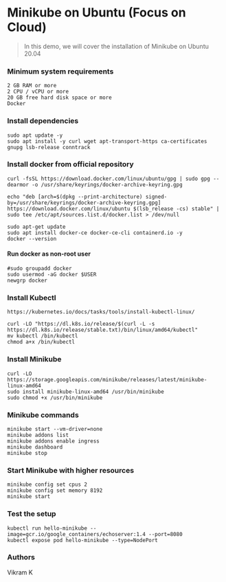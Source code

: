 # Minikube on Ubuntu (Focus on Cloud)

> In this demo, we will cover the installation of Minikube on Ubuntu 20.04

### Minimum system requirements
```
2 GB RAM or more
2 CPU / vCPU or more
20 GB free hard disk space or more
Docker
```
### Install dependencies
```
sudo apt update -y
sudo apt install -y curl wget apt-transport-https ca-certificates gnupg lsb-release conntrack
```

### Install docker from official repository
```
curl -fsSL https://download.docker.com/linux/ubuntu/gpg | sudo gpg --dearmor -o /usr/share/keyrings/docker-archive-keyring.gpg

echo "deb [arch=$(dpkg --print-architecture) signed-by=/usr/share/keyrings/docker-archive-keyring.gpg] https://download.docker.com/linux/ubuntu $(lsb_release -cs) stable" | sudo tee /etc/apt/sources.list.d/docker.list > /dev/null

sudo apt-get update
sudo apt install docker-ce docker-ce-cli containerd.io -y
docker --version
```
#### Run docker as non-root user
```
#sudo groupadd docker
sudo usermod -aG docker $USER
newgrp docker
```


### Install Kubectl
```
https://kubernetes.io/docs/tasks/tools/install-kubectl-linux/
```
```
curl -LO "https://dl.k8s.io/release/$(curl -L -s https://dl.k8s.io/release/stable.txt)/bin/linux/amd64/kubectl"
mv kubectl /bin/kubectl
chmod a+x /bin/kubectl
```

### Install Minikube

```
curl -LO https://storage.googleapis.com/minikube/releases/latest/minikube-linux-amd64
sudo install minikube-linux-amd64 /usr/bin/minikube
sudo chmod +x /usr/bin/minikube
```

### Minikube commands
```
minikube start --vm-driver=none
minikube addons list
minikube addons enable ingress
minikube dashboard
minikube stop
```
### Start Minikube with higher resources
```
minikube config set cpus 2
minikube config set memory 8192
minikube start
```

### Test the setup
```
kubectl run hello-minikube --image=gcr.io/google_containers/echoserver:1.4 --port=8080
kubectl expose pod hello-minikube --type=NodePort
```
### Authors
Vikram K
